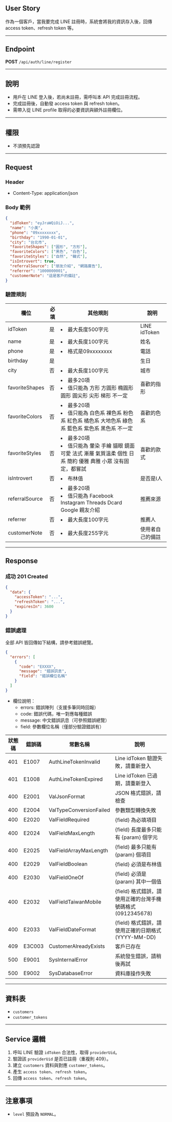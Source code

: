 ## User Story

作為一個客戶，當我要完成 LINE 註冊時，系統會將我的資訊存入後，回傳 access token、refresh token 等。

---

## Endpoint

**POST** `/api/auth/line/register`

---

## 說明

- 用戶在 LINE 登入後，若尚未註冊，需呼叫本 API 完成註冊流程。
- 完成註冊後，自動發 access token 與 refresh token。
- 需帶入從 LINE profile 取得的必要資訊與額外註冊欄位。

---

## 權限

- 不須預先認證

---

## Request

### Header

- Content-Type: application/json

### Body 範例

```json
{
  "idToken": "eyJraWQiOiJ...",
  "name": "小美",
  "phone": "09xxxxxxxx",
  "birthday": "1990-01-01",
  "city": "台北市",
  "favoriteShapes": ["圓形", "方形"],
  "favoriteColors": ["黑色", "白色"],
  "favoriteStyles": ["自然", "韓式"],
  "isIntrovert": true,
  "referralSource": ["朋友介紹", "網路廣告"],
  "referrer": "1000000001",
  "customerNote": "這是客戶的備註",
}
```

### 驗證規則

| 欄位           | 必填 | 其他規則                                                                                                            | 說明             |
| -------------- | ---- | ------------------------------------------------------------------------------------------------------------------- | ---------------- |
| idToken        | 是   | <li>最大長度500字元                                                                                                 | LINE idToken     |
| name           | 是   | <li>最大長度100字元                                                                                                 | 姓名             |
| phone          | 是   | <li>格式是09xxxxxxxx                                                                                                | 電話             |
| birthday       | 是   |                                                                                                                     | 生日             |
| city           | 否   | <li>最大長度100字元                                                                                                 | 城市             |
| favoriteShapes | 否   | <li>最多20項<li>值只能為 方形 方圓形 橢圓形 圓形 圓尖形 尖形 梯形 不一定                                            | 喜歡的指形       |
| favoriteColors | 否   | <li>最多20項<li>值只能為 白色系 裸色系 粉色系 紅色系 橘色系 大地色系 綠色系 藍色系 紫色系 黑色系  不一定            | 喜歡的色系       |
| favoriteStyles | 否   | <li>最多20項<li>值只能為 暈染 手繪 貓眼 鏡面 可愛 法式 漸層 氣質溫柔 個性 日系 簡約 優雅 典雅 小眾 沒有固定，都嘗試 | 喜歡的款式       |
| isIntrovert    | 否   | <li>布林值                                                                                                          | 是否是I人        |
| referralSource | 否   | <li>最多20項<li>值只能為 Facebook Instagram Threads Dcard Google 親友介紹                                           | 推薦來源         |
| referrer       | 否   | <li>最大長度100字元                                                                                                 | 推薦人           |
| customerNote   | 否   | <li>最大長度255字元                                                                                                 | 使用者自己的備註 |

---

## Response

### 成功 201 Created

```json
{
  "data": {
    "accessToken": "...",
    "refreshToken": "...",
    "expiresIn": 3600
  }
}
```

### 錯誤處理

全部 API 皆回傳如下結構，請參考錯誤總覽。

```json
{
  "errors": [
    {
      "code": "EXXXX",
      "message": "錯誤訊息",
      "field": "錯誤欄位名稱"
    }
  ]
}
```

- 欄位說明：
  - errors: 錯誤陣列（支援多筆同時回報）
  - code: 錯誤代碼，唯一對應每種錯誤
  - message: 中文錯誤訊息（可參照錯誤總覽）
  - field: 參數欄位名稱（僅部分驗證錯誤有）

| 狀態碼 | 錯誤碼 | 常數名稱                | 說明                                                        |
| ------ | ------ | ----------------------- | ----------------------------------------------------------- |
| 401    | E1007  | AuthLineTokenInvalid    | Line idToken 驗證失敗，請重新登入                           |
| 401    | E1008  | AuthLineTokenExpired    | Line idToken 已過期，請重新登入                             |
| 400    | E2001  | ValJsonFormat           | JSON 格式錯誤，請檢查                                       |
| 400    | E2004  | ValTypeConversionFailed | 參數類型轉換失敗                                            |
| 400    | E2020  | ValFieldRequired        | {field} 為必填項目                                          |
| 400    | E2024  | ValFieldMaxLength       | {field} 長度最多只能有 {param} 個字元                       |
| 400    | E2025  | ValFieldArrayMaxLength  | {field} 最多只能有 {param} 個項目                           |
| 400    | E2029  | ValFieldBoolean         | {field} 必須是布林值                                        |
| 400    | E2030  | ValFieldOneOf           | {field} 必須是 {param} 其中一個值                           |
| 400    | E2032  | ValFieldTaiwanMobile    | {field} 格式錯誤，請使用正確的台灣手機號碼格式 (0912345678) |
| 400    | E2033  | ValFieldDateFormat      | {field} 格式錯誤，請使用正確的日期格式 (YYYY-MM-DD)         |
| 409    | E3C003 | CustomerAlreadyExists   | 客戶已存在                                                  |
| 500    | E9001  | SysInternalError        | 系統發生錯誤，請稍後再試                                    |
| 500    | E9002  | SysDatabaseError        | 資料庫操作失敗                                              |

---

## 資料表

- `customers`
- `customer_tokens`

---

## Service 邏輯

1. 呼叫 LINE 驗證 `idToken` 合法性，取得 `providerUid`。
2. 驗證該 `providerUid` 是否已註冊（重複則 409）。
3. 建立 `customers` 資料與對應 `customer_tokens`。
4. 產生 `access token`、`refresh token`。
5. 回傳 `access token`、`refresh token`。

---

## 注意事項

- `level` 預設為 `NORMAL`。

